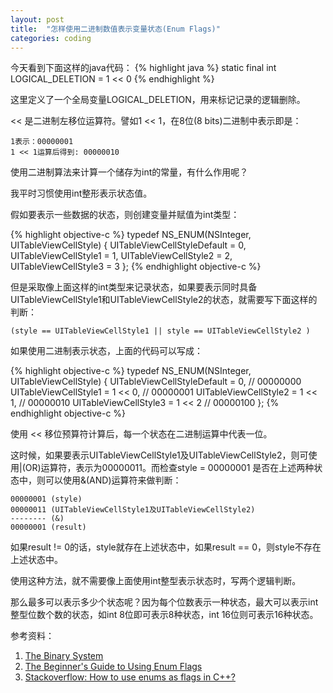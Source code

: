 ```yaml
---
layout: post
title:  "怎样使用二进制数值表示变量状态(Enum Flags)"
categories: coding
---
```

今天看到下面这样的java代码：
{% highlight java %}
static final int LOGICAL_DELETION = 1 << 0
{% endhighlight %}

这里定义了一个全局变量LOGICAL_DELETION，用来标记记录的逻辑删除。

<< 是二进制左移位运算符。譬如1 << 1，在8位(8 bits)二进制中表示即是：

```
1表示：00000001
1 << 1运算后得到: 00000010
```

使用二进制算法来计算一个储存为int的常量，有什么作用呢？

我平时习惯使用int整形表示状态值。

假如要表示一些数据的状态，则创建变量并赋值为int类型：

{% highlight objective-c %}
typedef NS_ENUM(NSInteger, UITableViewCellStyle) {
    UITableViewCellStyleDefault = 0,
    UITableViewCellStyle1 = 1,
    UITableViewCellStyle2 = 2,
    UITableViewCellStyle3 = 3
};
{% endhighlight objective-c %}

但是采取像上面这样的int类型来记录状态，如果要表示同时具备UITableViewCellStyle1和UITableViewCellStyle2的状态，就需要写下面这样的判断：

```
(style == UITableViewCellStyle1 || style == UITableViewCellStyle2 )
```

如果使用二进制表示状态，上面的代码可以写成：

{% highlight objective-c %}
typedef NS_ENUM(NSInteger, UITableViewCellStyle) {
    UITableViewCellStyleDefault = 0, // 00000000
    UITableViewCellStyle1 = 1 << 0,  // 00000001
    UITableViewCellStyle2 = 1 << 1,  // 00000010
    UITableViewCellStyle3 = 1 << 2   // 00000100
};
{% endhighlight objective-c %}

使用 << 移位预算符计算后，每一个状态在二进制运算中代表一位。

这时候，如果要表示UITableViewCellStyle1及UITableViewCellStyle2，则可使用|(OR)运算符，表示为00000011。而检查style = 00000001 是否在上述两种状态中，则可以使用&(AND)运算符来做判断：

```
00000001 (style)
00000011 (UITableViewCellStyle1及UITableViewCellStyle2)
-------- (&)
00000001 (result)
```

如果result != 0的话，style就存在上述状态中，如果result == 0，则style不存在上述状态中。

使用这种方法，就不需要像上面使用int整型表示状态时，写两个逻辑判断。

那么最多可以表示多少个状态呢？因为每个位数表示一种状态，最大可以表示int整型位数个数的状态，如int 8位即可表示8种状态，int 16位则可表示16种状态。

参考资料：

1. [The Binary System](http://www.math.grin.edu/~rebelsky/Courses/152/97F/Readings/student-binary#1011-a)
2. [The Beginner's Guide to Using Enum Flags](http://www.codeproject.com/Articles/13740/The-Beginner-s-Guide-to-Using-Enum-Flags)
3. [Stackoverflow: How to use enums as flags in C++?](http://stackoverflow.com/questions/1448396/how-to-use-enums-as-flags-in-c)
